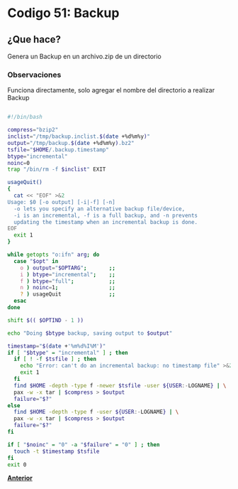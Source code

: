 # Codigo 51: Backup

## ¿Que hace?
Genera un Backup en un archivo.zip de un directorio

### **Observaciones**
Funciona directamente, solo agregar el nombre del directorio a realizar Backup
```bash

#!/bin/bash

compress="bzip2"   
inclist="/tmp/backup.inclist.$(date +%d%m%y)"
output="/tmp/backup.$(date +%d%m%y).bz2"
tsfile="$HOME/.backup.timestamp"
btype="incremental"  
noinc=0                       
trap "/bin/rm -f $inclist" EXIT

usageQuit()
{
  cat << "EOF" >&2
Usage: $0 [-o output] [-i|-f] [-n]
  -o lets you specify an alternative backup file/device,
  -i is an incremental, -f is a full backup, and -n prevents
  updating the timestamp when an incremental backup is done.
EOF
  exit 1
}

while getopts "o:ifn" arg; do
  case "$opt" in
    o ) output="$OPTARG";       ;;  
    i ) btype="incremental";    ;;
    f ) btype="full";           ;;
    n ) noinc=1;                ;;
    ? ) usageQuit               ;;
  esac
done

shift $(( $OPTIND - 1 ))

echo "Doing $btype backup, saving output to $output"

timestamp="$(date +'%m%d%I%M')"  
if [ "$btype" = "incremental" ] ; then 
  if [ ! -f $tsfile ] ; then
    echo "Error: can't do an incremental backup: no timestamp file" >&2
    exit 1
  fi
  find $HOME -depth -type f -newer $tsfile -user ${USER:-LOGNAME} | \
  pax -w -x tar | $compress > $output
  failure="$?"
else
  find $HOME -depth -type f -user ${USER:-LOGNAME} | \
  pax -w -x tar | $compress > $output
  failure="$?"
fi

if [ "$noinc" = "0" -a "$failure" = "0" ] ; then
  touch -t $timestamp $tsfile
fi
exit 0
```

**[Anterior](https://github.com/SPM-UPVictoria/test-git-itsHaydo)**
